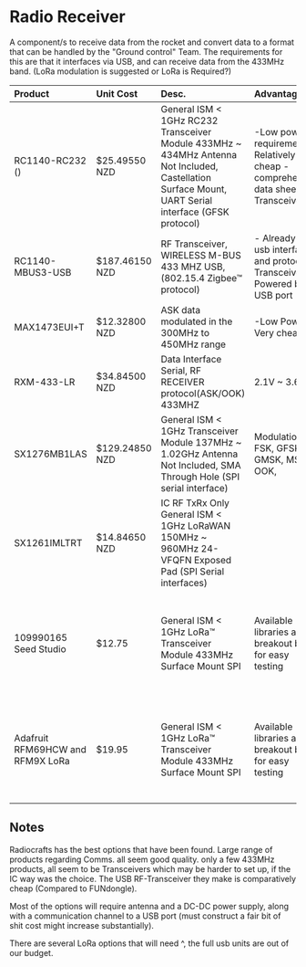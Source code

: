 # Radio Receiver

A component/s to receive data from the rocket and convert data to a
format that can be handled by the "Ground control" Team. The
requirements for this are that it interfaces via USB, and can receive
data from the 433MHz band. (LoRa modulation is suggested or LoRa is
Required?)

| Product                          | Unit Cost      | Desc.                                                                                                                                               | Advantages                                                                       | Disadvantages                                                                                                                    | Link                                                                                                                                                                                                                                       |
|:---------------------------------|:---------------|:----------------------------------------------------------------------------------------------------------------------------------------------------|:---------------------------------------------------------------------------------|:---------------------------------------------------------------------------------------------------------------------------------|:-------------------------------------------------------------------------------------------------------------------------------------------------------------------------------------------------------------------------------------------|
| RC1140-RC232 ()                  | $25.49550 NZD  | General ISM < 1GHz RC232 Transceiver Module 433MHz ~ 434MHz Antenna Not Included, Castellation Surface Mount, UART Serial interface (GFSK protocol) | -Low power requirements -Relatively cheap -comprehensive data sheet -Transceiver | -Surface Mounting IC, needs construction.                                                                                        | <https://www.digikey.co.nz/product-detail/en/radiocrafts-as/RC1140-RC232/1783-1031-1-ND/7100633>                                                                                                                                           |
| RC1140-MBUS3-USB                 | $187.46150 NZD | RF Transceiver, WIRELESS M-BUS 433 MHZ USB, (802.15.4 Zigbee™ protocol)                                                                             | - Already has usb interface and protocol, -Transceiver, -Powered by USB port     | -Cost                                                                                                                            | <https://www.digikey.co.nz/product-detail/en/radiocrafts-as/RC1140-MBUS3-USB/1783-RC1140-MBUS3-USB-ND/10709711>                                                                                                                            |
| MAX1473EUI+T                     | $12.32800 NZD  | ASK data modulated in the 300MHz to 450MHz range                                                                                                    | -Low Power, -Very cheap.                                                         | -just an IC                                                                                                                      | <https://www.digikey.co.nz/product-detail/en/maxim-integrated/MAX1473EUI-T/MAX1473EUI-TCT-ND/3679891>                                                                                                                                      |
| RXM-433-LR                       | $34.84500 NZD  | Data Interface    Serial,     RF RECEIVER protocol(ASK/OOK) 433MHZ                                                                                  | 2.1V ~ 3.6V                                                                      | IC                                                                                                                               |                                                                                                                                                                                                                                            |
| SX1276MB1LAS                     | $129.24850 NZD | General ISM < 1GHz Transceiver Module 137MHz ~ 1.02GHz Antenna Not Included, SMA Through Hole (SPI serial interface)                                | Modulation  FSK, GFSK, GMSK, MSK, OOK,                                           | Antenna Not Included,                                                                                                            | <https://www.digikey.co.nz/product-detail/en/semtech-corporation/SX1276MB1LAS/SX1276MB1LAS-ND/5015647>                                                                                                                                     |
| SX1261IMLTRT                     | $14.84650 NZD  | IC RF TxRx Only General ISM < 1GHz LoRaWAN 150MHz ~ 960MHz 24-VFQFN Exposed Pad (SPI Serial interfaces)                                             |                                                                                  |                                                                                                                                  |                                                                                                                                                                                                                                            |
| 109990165 Seed Studio            | $12.75         | General ISM < 1GHz LoRa™ Transceiver Module 433MHz Surface Mount SPI                                                                                | Available libraries and breakout board for easy testing                          | Uses the BGA package type, however this component is non-critical to the control of the rocket, therefore it is less of an issue | <https://www.seeedstudio.com/Grove-LoRa-Radio-868MHz.html> <https://www.digikey.co.nz/product-detail/en/seeed-technology-co-ltd/109990165/1597-1491-ND/7033235> (433MHz <https://www.seeedstudio.com/Grove-LoRa-Radio-433MHz-p-2777.html)> |
| Adafruit RFM69HCW and RFM9X LoRa | $19.95         | General ISM < 1GHz LoRa™ Transceiver Module 433MHz Surface Mount SPI                                                                                | Available libraries and breakout board for easy testing                          | Uses the BGA package type, however this component is non-critical to the control of the rocket, therefore it is less of an issue | <https://www.adafruit.com/product/3073> <https://learn.adafruit.com/adafruit-rfm69hcw-and-rfm96-rfm95-rfm98-lora-packet-padio-breakouts/rfm9x-test> <http://www.airspayce.com/mikem/arduino/RadioHead/>                                    |

## Notes

Radiocrafts has the best options that have been found. Large
range of products regarding Comms. all seem good quality. only a few
433MHz products, all seem to be Transceivers which may be harder to set
up, if the IC way was the choice. The USB RF-Transceiver they make is
comparatively cheap (Compared to FUNdongle).

Most of the options will require antenna and a DC-DC power supply, along
with a communication channel to a USB port (must construct a fair bit of
shit cost might increase substantially).

There are several LoRa options that will need ^, the full usb units are
out of our budget.
